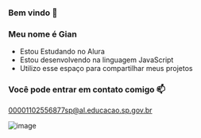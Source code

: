 ### Bem vindo 🤙

### Meu nome é Gian

- Estou Estudando no Alura
- Estou desenvolvendo na linguagem JavaScript
- Utilizo esse espaço para compartilhar meus projetos

### Você pode entrar em contato comigo 📫

00001102556877sp@al.educacao.sp.gov.br


![image](https://github.com/user-attachments/assets/9cbdf359-31af-4927-9264-abd48c0e4e58)


